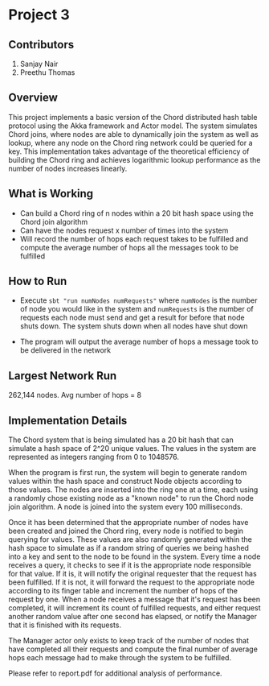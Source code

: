 # Project 3

## Contributors

1. Sanjay Nair
2. Preethu Thomas


## Overview

This project implements a basic version of the Chord distributed hash table protocol using the Akka framework and
Actor model. The system simulates Chord joins, where nodes are able to dynamically join the system as well as lookup,
where any node on the Chord ring network could be queried for a key. This implementation takes advantage of the
theoretical efficiency of building the Chord ring and achieves logarithmic lookup performance as the number of nodes
increases linearly.

 
## What is Working

- Can build a Chord ring of n nodes within a 20 bit hash space using the Chord join algorithm
- Can have the nodes request x number of times into the system
- Will record the number of hops each request takes to be fulfilled and compute the average number of hops all the messages took to be fulfilled


## How to Run

- Execute ```sbt "run numNodes numRequests"``` where ```numNodes``` is the number of node
you would like in the system and ```numRequests``` is the number of requests each node must
send and get a result for before that node shuts down. The system shuts down when all nodes have shut down

- The program will output the average number of hops a message took to be delivered in the network

## Largest Network Run

262,144 nodes. Avg number of hops = 8


## Implementation Details

The Chord system that is being simulated has a 20 bit hash that can simulate a hash space of 2^20 unique values.
The values in the system are represented as integers ranging from 0 to 1048576.

When the program is first run, the system will begin to generate random values within the hash space and construct
Node objects according to those values. The nodes are inserted into the ring one at a time, each using a randomly chose
existing node as a "known node" to run the Chord node join algorithm. A node is joined into the system every 100 
milliseconds. 

Once it has been determined that the appropriate number of nodes have been created and joined the Chord
ring, every node is notified to begin querying for values. These values are also randomly generated within the hash 
space to simulate as if a random string of queries we being hashed into a key and sent to the node to be found in the
system. Every time a node receives a query, it checks to see if it is the appropriate node responsible for that value.
If it is, it will notify the original requester that the request has been fulfilled. If it is not, it will forward
the request to the appropriate node according to its finger table and increment the number of hops of the request by 
one. When a node receives a message that it's request has been completed, it will increment its count of fulfilled 
requests, and either request another random value after one second has elapsed, or notify the Manager that it is 
finished with its requests.

The Manager actor only exists to keep track of the number of nodes that have completed all their requests and compute
the final number of average hops each message had to make through the system to be fulfilled.



Please refer to report.pdf for additional analysis of performance.

